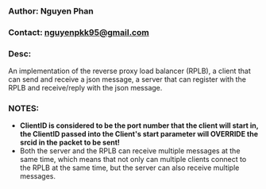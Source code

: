 ### Author: Nguyen Phan

### Contact: nguyenpkk95@gmail.com

### Desc:
An implementation of the reverse proxy load balancer (RPLB), a client that can send and receive a json message, a server that can register with the RPLB and receive/reply with the json message.

### NOTES:
- **ClientID is considered to be the port number that the client will start in, the ClientID passed into the Client's start parameter will OVERRIDE the srcid in the packet to be sent!**
- Both the server and the RPLB can receive multiple messages at the same time, which means that not only can multiple clients connect to the RPLB at the same time, but the server can also receive multiple messages.